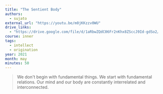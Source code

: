```yaml
---
title: "The Sentient Body"
authors:
  - sujato
external_url: "https://youtu.be/m0jKKzzv0WU"
drive_links:
  - "https://drive.google.com/file/d/1aRbwZQdC06Fr2nKhx8ZSccJ9Id-gdSo2/view?usp=drivesdk"
course: inner
tags:
  - intellect
  - origination
year: 2021
month: may
minutes: 50
---
```


> We don't begin with fundamental things. We start with fundamental relations. Our mind and our body are constantly interrelated and interconnected.
